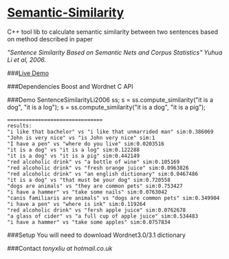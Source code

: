 [Semantic-Similarity](http://xxinl.github.io/semantic-similarity)
===================
C++ tool lib to calculate semantic similarity between two sentences based on method described in paper 

*"Sentence Similarity Based on Semantic Nets and Corpus Statistics" Yuhua Li et al, 2006.*


###[Live Demo](http://semantic-similarity.azurewebsites.net/demo/demo.html)


###Dependencies
Boost and Wordnet C API


###Demo
    SentenceSimilarityLi2006 ss;
    s = ss.compute_similarity("it is a dog", "it is a log");
    s = ss.compute_similarity("it is a dog", "it is a pig");
    
    ===============================
    results:
    "i like that bachelor" vs "i like that unmarrided man" sim:0.386069
    "John is very nice" vs "is John very nice" sim:1
    "I have a pen" vs "where do you live" sim:0.0203516
    "it is a dog" vs "it is a log" sim:0.122288
    "it is a dog" vs "it is a pig" sim:0.442149
    "red alcoholic drink" vs "a bottle of wine" sim:0.105169
    "red alcoholic drink" vs "fresh orange juice" sim:0.0963826
    "red alcoholic drink" vs "an english dictionary" sim:0.0467486
    "it is a dog" vs "that must be your dog" sim:0.720558
    "dogs are animals" vs "they are common pets" sim:0.753427
    "i have a hammer" vs "take some nails" sim:0.0763042
    "canis familiaris are animals" vs "dogs are common pets" sim:0.349904
    "i have a pen" vs "where is ink" sim:0.119264
    "red alcoholic drink" vs "fersh apple juice" sim:0.0762678
    "a glass of cider" vs "a full cup of apple juice" sim:0.534483
    "i have a hammer" vs "take some apples" sim:0.0757834
	
	
###Setup
You will need to download Wordnet3.0/3.1 dictionary
    
    
###Contact
*tonyxliu at hotmail.co.uk*

